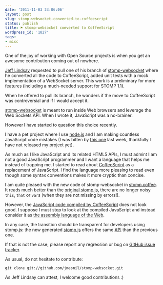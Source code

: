 ```yaml
---
date: '2011-11-03 23:06:06'
layout: post
slug: stomp-websocket-converted-to-coffeescript
status: publish
title: ⚑ stomp-websocket converted to CoffeeScript
wordpress_id: '1827'
tags:
- misc
---
```


One of the joy of working with Open Source projects is when you get an awesome contribution coming out of nowhere.

[Jeff Lindsay][progrium] requested to pull one of his branch of [stomp-websocket][stomp-websocket] where he converted all the code to CoffeeScript, added unit tests with a mock implementation of a WebSocket server. This work is a preliminary for more features (including a much-needed support for STOMP 1.1).

When he offered to pull its branch, he wonders if the move to CoffeeScript was controversial and if I would accept it.

[stomp-websocket][stomp-websocket] is meant to run inside Web browsers and leverage the Web Sockets API. When I wrote it, JavaScript was a no-brainer.

However I have started to question this choice recently.

I have a pet project where I use [node.js][nodejs] and I am making countless JavaScript code mistakes (I was bitten by [this one][missing-var] last week, thankfully I have not released my project yet).


As much as I like JavaScript and its related HTML5 APIs, I must admint I am not a good JavaScript programmer and I want a language that helps me instead of trapping me.
I started to read about [CoffeeScript][coffeescript] as a replacement of JavaScript. I find the language more pleasing to read even though some syntax conventions makes it more cryptic than concise.

I am quite pleased with the new code of stomp-websocket in [stomp.coffee][stomp.coffee]. It reads much better than the [original stomp.js][stomp.orig.js], there are no longer noisy `this`, `that` or `var`s (when they are not missing by errors!).

However, the [JavaScript code compiled by CoffeeScript][dist.stomp.js] does not look good. I suppose I must stop to look at the compiled JavaScript and instead consider it as [the assembly language of the Web][assembly].

In any case, the transition should be transparent for developers using stomp.js: the new generated [stomp.js][dist.stomp.js] offers the same [API][api] than the previous one.

If that is not the case, please report any regression or bug on [GitHub issue tracker][issue-tracker].

As usual, do not hesitate to contribute:

    git clone git://github.com/jmesnil/stomp-websocket.git

As Jeff Lindsay can attest, I welcome good contributions :)


[progrium]: https://github.com/progrium
[stomp-websocket]: http://jmesnil.net/stomp-websocket/doc/
[nodejs]: http://nodejs.org
[missing-var]: http://blog.meloncard.com/post/12175941935/how-one-missing-var-ruined-our-launch
[coffeescript]: http://jashkenas.github.com/coffee-script/
[stomp.coffee]: https://github.com/jmesnil/stomp-websocket/blob/master/src/stomp.coffee
[dist.stomp.js]: https://github.com/jmesnil/stomp-websocket/blob/master/dist/stomp.js
[stomp.orig.js]: https://github.com/jmesnil/stomp-websocket/blob/master/src/stomp.orig.js
[issue-tracker]: https://github.com/jmesnil/stomp-websocket/issues
[assembly]: http://www.hanselman.com/blog/JavaScriptIsAssemblyLanguageForTheWebSematicMarkupIsDeadCleanVsMachinecodedHTML.aspx
[api]: http://jmesnil.net/stomp-websocket/doc/#api
